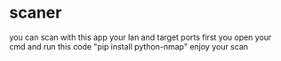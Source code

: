 # scaner
 you can scan with this app your lan and target ports
first you open your cmd and run this code "pip install python-nmap" 
enjoy your scan

